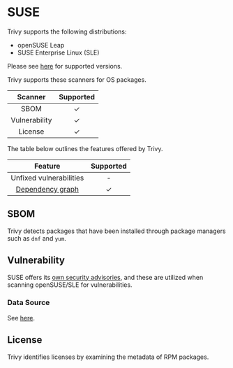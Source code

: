 # SUSE
Trivy supports the following distributions:

- openSUSE Leap
- SUSE Enterprise Linux (SLE)

Please see [here](index.md#supported-os) for supported versions.

Trivy supports these scanners for OS packages.

|    Scanner    | Supported |
| :-----------: | :-------: |
|     SBOM      |     ✓     |
| Vulnerability |     ✓     |
|    License    |     ✓     |

The table below outlines the features offered by Trivy.

|               Feature                | Supported |
|:------------------------------------:|:---------:|
|       Unfixed vulnerabilities        |     -     |
| [Dependency graph][dependench-graph] |     ✓     |

## SBOM
Trivy detects packages that have been installed through package managers such as `dnf` and `yum`.

## Vulnerability
SUSE offers its [own security advisories][cvrf], and these are utilized when scanning openSUSE/SLE for vulnerabilities.

### Data Source
See [here](../../scanner/vulnerability.md#data-sources).

## License
Trivy identifies licenses by examining the metadata of RPM packages.


[dependench-graph]: ../../configuration/reporting.md#show-origins-of-vulnerable-dependencies
[cvrf]: http://ftp.suse.com/pub/projects/security/cvrf/

[vulnerability statuses]: ../../configuration/filtering.md#by-status